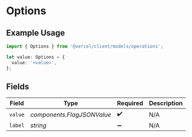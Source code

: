 # Options

## Example Usage

```typescript
import { Options } from '@vercel/client/models/operations';

let value: Options = {
  value: '<value>',
};
```

## Fields

| Field   | Type                       | Required           | Description |
| ------- | -------------------------- | ------------------ | ----------- |
| `value` | _components.FlagJSONValue_ | :heavy_check_mark: | N/A         |
| `label` | _string_                   | :heavy_minus_sign: | N/A         |
